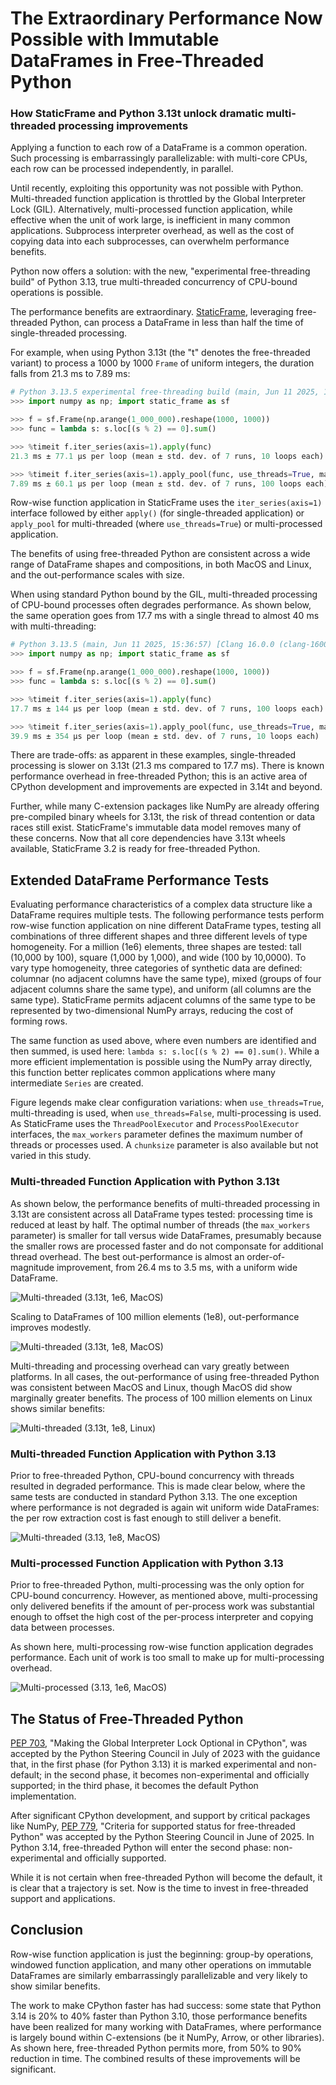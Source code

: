 
# The Extraordinary Performance Now Possible with Immutable DataFrames in Free-Threaded Python

### How StaticFrame and Python 3.13t unlock dramatic multi-threaded processing improvements

<!--
The Extraordinary Performance Now Possible Processing Immutable DataFrames in Free-Threaded Python
Double DataFrame Row Processing Performance with Free-Threaded Python
Free-Threaded Python with Immutable DataFrames Deliver Significant Performance Improvements
-->


Applying a function to each row of a DataFrame is a common operation. Such processing is embarrassingly parallelizable: with multi-core CPUs, each row can be processed independently, in parallel.

Until recently, exploiting this opportunity was not possible with Python. Multi-threaded function application is throttled by the Global Interpreter Lock (GIL). Alternatively, multi-processed function application, while effective when the unit of work large, is inefficient in many common applications. Subprocess interpreter overhead, as well as the cost of copying data into each subprocesses, can overwhelm performance benefits.

Python now offers a solution: with the new, "experimental free-threading build" of Python 3.13, true multi-threaded concurrency of CPU-bound operations is possible.

The performance benefits are extraordinary. [StaticFrame](https://github.com/static-frame/static-frame), leveraging free-threaded Python, can process a DataFrame in less than half the time of single-threaded processing.

For example, when using Python 3.13t (the "t" denotes the free-threaded variant) to process a 1000 by 1000 `Frame` of uniform integers, the duration falls from 21.3 ms to 7.89 ms:

```python
# Python 3.13.5 experimental free-threading build (main, Jun 11 2025, 15:36:57) [Clang 16.0.0 (clang-1600.0.26.6)] on darwin
>>> import numpy as np; import static_frame as sf

>>> f = sf.Frame(np.arange(1_000_000).reshape(1000, 1000))
>>> func = lambda s: s.loc[(s % 2) == 0].sum()

>>> %timeit f.iter_series(axis=1).apply(func)
21.3 ms ± 77.1 μs per loop (mean ± std. dev. of 7 runs, 10 loops each)

>>> %timeit f.iter_series(axis=1).apply_pool(func, use_threads=True, max_workers=4)
7.89 ms ± 60.1 μs per loop (mean ± std. dev. of 7 runs, 100 loops each)
```

Row-wise function application in StaticFrame uses the `iter_series(axis=1)` interface followed by either `apply()` (for single-threaded application) or `apply_pool` for multi-threaded (where `use_threads=True`) or multi-processed application.

The benefits of using free-threaded Python are consistent across a wide range of DataFrame shapes and compositions, in both MacOS and Linux, and the out-performance scales with size.

When using standard Python bound by the GIL, multi-threaded processing of CPU-bound processes often degrades performance. As shown below, the same operation goes from 17.7 ms with a single thread to almost 40 ms with multi-threading:

```python
# Python 3.13.5 (main, Jun 11 2025, 15:36:57) [Clang 16.0.0 (clang-1600.0.26.6)]
>>> import numpy as np; import static_frame as sf

>>> f = sf.Frame(np.arange(1_000_000).reshape(1000, 1000))
>>> func = lambda s: s.loc[(s % 2) == 0].sum()

>>> %timeit f.iter_series(axis=1).apply(func)
17.7 ms ± 144 µs per loop (mean ± std. dev. of 7 runs, 100 loops each)

>>> %timeit f.iter_series(axis=1).apply_pool(func, use_threads=True, max_workers=4)
39.9 ms ± 354 µs per loop (mean ± std. dev. of 7 runs, 10 loops each)
```

There are trade-offs: as apparent in these examples, single-threaded processing is slower on 3.13t (21.3 ms compared to 17.7 ms). There is known performance overhead in free-threaded Python; this is an active area of CPython development and improvements are expected in 3.14t and beyond.

Further, while many C-extension packages like NumPy are already offering pre-compiled binary wheels for 3.13t, the risk of thread contention or data races still exist. StaticFrame's immutable data model removes many of these concerns. Now that all core dependencies have 3.13t wheels available, StaticFrame 3.2 is ready for free-threaded Python.

<!-- StaticFrame has long leveraged immutable NumPy arrays, as well as the standard library `ThreadPoolExecutor` interfaces;  -->


## Extended DataFrame Performance Tests

Evaluating performance characteristics of a complex data structure like a DataFrame requires multiple tests. The following performance tests perform row-wise function application on nine different DataFrame types, testing all combinations of three different shapes and three different levels of type homogeneity. For a million (1e6) elements, three shapes are tested: tall (10,000 by 100), square (1,000 by 1,000), and wide (100 by 10,0000). To vary type homogeneity, three categories of synthetic data are defined: columnar (no adjacent columns have the same type), mixed (groups of four adjacent columns share the same type), and uniform (all columns are the same type). StaticFrame permits adjacent columns of the same type to be represented by two-dimensional NumPy arrays, reducing the cost of forming rows.

The same function as used above, where even numbers are identified and then summed, is used here: `lambda s: s.loc[(s % 2) == 0].sum()`. While a more efficient implementation is possible using the NumPy array directly, this function better replicates common applications where many intermediate `Series` are created.

Figure legends make clear configuration variations: when `use_threads=True`, multi-threading is used, when `use_threads=False`, multi-processing is used. As StaticFrame uses the `ThreadPoolExecutor` and `ProcessPoolExecutor` interfaces, the `max_workers` parameter defines the maximum number of threads or processes used. A `chunksize` parameter is also available but not varied in this study.

### Multi-threaded Function Application with Python 3.13t

As shown below, the performance benefits of multi-threaded processing in 3.13t are consistent across all DataFrame types tested: processing time is reduced at least by half. The optimal number of threads (the `max_workers` parameter) is smaller for tall versus wide DataFrames, presumably because the smaller rows are processed faster and do not componsate for additional thread overhead. The best out-performance is almost an order-of-magnitude improvement, from 26.4 ms to 3.5 ms, with a uniform wide DataFrame.

![Multi-threaded (3.13t, 1e6, MacOS)](https://raw.githubusercontent.com/static-frame/static-frame/1083/free-thread-perf/doc/source/articles/freethread/threads-ftp-1e6-macos.png)


Scaling to DataFrames of 100 million elements (1e8), out-performance improves modestly.

![Multi-threaded (3.13t, 1e8, MacOS)](https://raw.githubusercontent.com/static-frame/static-frame/1083/free-thread-perf/doc/source/articles/freethread/process-ftp-1e8-macos.png)


Multi-threading and processing overhead can vary greatly between platforms. In all cases, the out-performance of using free-threaded Python was consistent between MacOS and Linux, though MacOS did show marginally greater benefits. The process of 100 million elements on Linux shows similar benefits:

![Multi-threaded (3.13t, 1e8, Linux)](https://raw.githubusercontent.com/static-frame/static-frame/1083/free-thread-perf/doc/source/articles/freethread/process-ftp-1e8-linux.png)



### Multi-threaded Function Application with Python 3.13

Prior to free-threaded Python, CPU-bound concurrency with threads resulted in degraded performance. This is made clear below, where the same tests are conducted in standard Python 3.13. The one exception where performance is not degraded is again wit uniform wide DataFrames: the per row extraction cost is fast enough to still deliver a benefit.

![Multi-threaded (3.13, 1e8, MacOS)](https://raw.githubusercontent.com/static-frame/static-frame/1083/free-thread-perf/doc/source/articles/freethread/threads-np-1e6-macos.png)


### Multi-processed Function Application with Python 3.13

Prior to free-threaded Python, multi-processing was the only option for CPU-bound concurrency. However, as mentioned above, multi-processing only delivered benefits if the amount of per-process work was substantial enough to offset the high cost of the per-process interpreter and copying data between processes.

As shown here, multi-processing row-wise function application degrades performance. Each unit of work is too small to make up for multi-processing overhead.

![Multi-processed (3.13, 1e6, MacOS)](https://raw.githubusercontent.com/static-frame/static-frame/1083/free-thread-perf/doc/source/articles/freethread/process-np-1e6-macos.png)



## The Status of Free-Threaded Python

[PEP 703](https://peps.python.org/pep-0703), "Making the Global Interpreter Lock Optional in CPython", was accepted by the Python Steering Council in July of 2023 with the guidance that, in the first phase (for Python 3.13) it is marked experimental and non-default; in the second phase, it becomes non-experimental and officially supported; in the third phase, it becomes the default Python implementation.

After significant CPython development, and support by critical packages like NumPy, [PEP 779](https://peps.python.org/pep-0779), "Criteria for supported status for free-threaded Python" was accepted by the Python Steering Council in June of 2025. In Python 3.14, free-threaded Python will enter the second phase: non-experimental and officially supported.

While it is not certain when free-threaded Python will become the default, it is clear that a trajectory is set. Now is the time to invest in free-threaded support and applications.


##  Conclusion

Row-wise function application is just the beginning: group-by operations, windowed function application, and many other operations on immutable DataFrames are similarly embarrassingly parallelizable and very likely to show similar benefits.

The work to make CPython faster has had success: some state that Python 3.14 is 20% to 40% faster than Python 3.10, those performance benefits have been realized for many working with DataFrames, where performance is largely bound within C-extensions (be it NumPy, Arrow, or other libraries). As shown here, free-threaded Python permits more, from 50% to 90% reduction in time. The combined results of these improvements will be significant.




<!-- Built on an immutable data model, already exposing interfaces for parallel function application, and now offering free-threaded compatible wheel dependencies, StaticFrame is ready now to take advantage of concurrency. -->



<!-- Finally, mutable DataFrames, such as those provided by Pandas, expose opportunities for data races. -->




<!-- Representing each row with a Series, expressive operations can be defined to reduce the DataFrame to Series.  -->

<!-- Sometimes row-wise function application can be done more efficiently as column-wise operations, though not always. -->


